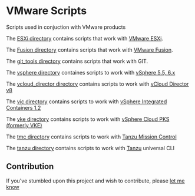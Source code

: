 # VMware Scripts
Scripts used in conjuction with VMware products

The [ESXi directory](ESXi) contains scripts that work with [VMware ESXi](https://www.vmware.com/products/vsphere-hypervisor).

The [Fusion directory](Fusion) contains scripts that work with [VMware Fusion](http://www.vmware.com/products/fusion.html).

The [git_tools directory](git_tools) contains scripts that work with GIT.

The [vsphere directory](vsphere) containes scripts to work with  [vSphere 5.5, 6.x](http://www.vmware.com/uk/products/vsphere.html)

The [vcloud_director directory](vcloud_director) contains scripts to work with [vCloud Director v8](http://www.vmware.com/uk/products/vcloud-director.html)

The [vic directory](vic) contains scripts to work with [vSphere Integrated Containers 1.2](https://www.vmware.com/products/vsphere/integrated-containers.html)

The [vke directory](vke) contains scripts to work with [vSphere Cloud PKS (formerly VKE)](https://cloud.vmware.com/vmware-cloud-pks)

The [tmc directory](tmc) contains scripts to work with [Tanzu Mission Control](https://tanzu.vmware.com/mission-control)

The [tanzu directory](tanzu) contains scripts to work with [Tanzu](https://tanzu.vmware.com/) universal CLI

## Contribution
If you've stumbled upon this project and wish to contribute, please
[let me know](mailto:alister@lewis-bowen.org)
